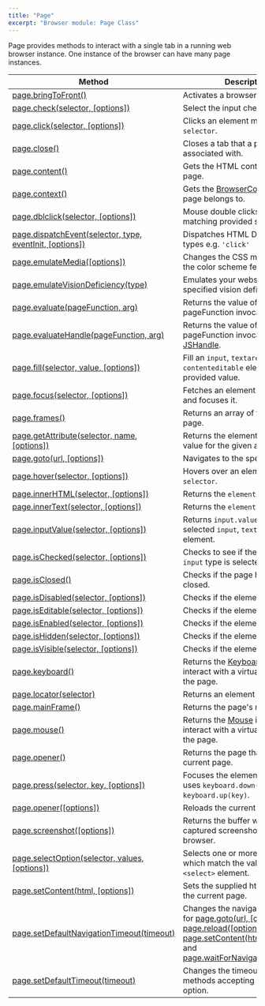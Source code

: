```yaml
---
title: "Page"
excerpt: "Browser module: Page Class"
---
```


Page provides methods to interact with a single tab in a running web browser instance. One instance of the browser can have many page instances.

| Method                                                                                                        | Description                                                                                                                |
|---------------------------------------------------------------------------------------------------------------|----------------------------------------------------------------------------------------------------------------------------|
| [page.bringToFront()](/javascript-api/k6-experimental/browser/page/bringtofront/)                             | Activates a browser tab.                                                                                                   |
| [page.check(selector, [options])](/javascript-api/k6-experimental/browser/page/check/)                        | Select the input checkbox.                                                                                                 |
| [page.click(selector, [options])](/javascript-api/k6-experimental/browser/page/click/)                        | Clicks an element matching a `selector`.                                                                                   |
| [page.close()](/javascript-api/k6-experimental/browser/page/close/)                                           | Closes a tab that a page is associated with.                                                                               |
| [page.content()](/javascript-api/k6-experimental/browser/page/content/)                                       | Gets the HTML contents of the page.                                                                                        |
| [page.context()](/javascript-api/k6-experimental/browser/page/context/)                                       | Gets the [BrowserContext](/javascript-api/k6-experimental/browser/browsercontext/) that the page belongs to.               |
| [page.dblclick(selector, [options])](/javascript-api/k6-experimental/browser/page/dblclick/)                                     | Mouse double clicks an element matching provided selector.                                                                 |
| [page.dispatchEvent(selector, type, eventInit, [options])](/javascript-api/k6-experimental/browser/page/dispatchevent/)                           | Dispatches HTML DOM event types e.g. `'click'`                                                                             |
| [page.emulateMedia([options])](/javascript-api/k6-experimental/browser/page/emulatemedia/)                             | Changes the CSS media type and the color scheme feature.                                                                   |
| [page.emulateVisionDeficiency(type)](/javascript-api/k6-experimental/browser/page/emulatevisiondeficiency/)       | Emulates your website with the specified vision deficiency type.                                                           |
| [page.evaluate(pageFunction, arg)](/javascript-api/k6-experimental/browser/page/evaluate/)       | Returns the value of the pageFunction invocation.                                                          |
| [page.evaluateHandle(pageFunction, arg)](/javascript-api/k6-experimental/browser/page/evaluate/)       | Returns the value of the pageFunction invocation as a [JSHandle](javascript-api/k6-experimental/browser/jshandle/).                                                        |
| [page.fill(selector, value, [options])](/javascript-api/k6-experimental/browser/page/fill/)       | Fill an `input`, `textarea` or `contenteditable` element with the provided value.                                                      |
| [page.focus(selector, [options])](/javascript-api/k6-experimental/browser/page/focus/)       | Fetches an element with `selector` and focuses it.                                                  |
| [page.frames()](/javascript-api/k6-experimental/browser/page/frames/)       | Returns an array of frames on the page.                                                  |
| [page.getAttribute(selector, name, [options])](/javascript-api/k6-experimental/browser/page/getattribute/)       | Returns the element attribute value for the given attribute name.                                                 |
| [page.goto(url, [options])](/javascript-api/k6-experimental/browser/page/goto/)       | Navigates to the specified url.                                                 |
| [page.hover(selector, [options])](/javascript-api/k6-experimental/browser/page/hover/)       | Hovers over an element matching `selector`.                                                |
| [page.innerHTML(selector, [options])](/javascript-api/k6-experimental/browser/page/innerhtml/)       | Returns the `element.innerHTML`.                                                |
| [page.innerText(selector, [options])](/javascript-api/k6-experimental/browser/page/innertext/)       | Returns the `element.innerText`.                                                |
| [page.inputValue(selector, [options])](/javascript-api/k6-experimental/browser/page/inputvalue/)       | Returns `input.value` for the selected `input`, `textarea` or `select` element.                                               |
| [page.isChecked(selector, [options])](/javascript-api/k6-experimental/browser/page/ischecked/)       | Checks to see if the `checkbox` `input` type is selected or not.                                               |
| [page.isClosed()](/javascript-api/k6-experimental/browser/page/isclosed/)       | Checks if the page has been closed.                                           |
| [page.isDisabled(selector, [options])](/javascript-api/k6-experimental/browser/page/isdisabled/)       | Checks if the element is `disabled`.                                        |
| [page.isEditable(selector, [options])](/javascript-api/k6-experimental/browser/page/iseditable/)       | Checks if the element is `editable`.                                      |
| [page.isEnabled(selector, [options])](/javascript-api/k6-experimental/browser/page/isenabbled/)       | Checks if the element is `enabled`.                                      |
| [page.isHidden(selector, [options])](/javascript-api/k6-experimental/browser/page/ishidden/)       | Checks if the element is `hidden`.                                      |
| [page.isVisible(selector, [options])](/javascript-api/k6-experimental/browser/page/isvisible/)       | Checks if the element is `visible`.                                      |
| [page.keyboard()](/javascript-api/k6-experimental/browser/page/keyboard/)       | Returns the [Keyboard](javascript-api/k6-experimental/browser/keyboard/) instance to interact with a virtual keyboard on the page.                                         |
| [page.locator(selector)](/javascript-api/k6-experimental/browser/page/locator/)       | Returns an element [Locator](/javascript-api/k6-experimental/browser/locator/).                                          |
| [page.mainFrame()](/javascript-api/k6-experimental/browser/page/mainframe/)       | Returns the page's main frame.                                         |
| [page.mouse()](/javascript-api/k6-experimental/browser/page/mouse/)       | Returns the [Mouse](javascript-api/k6-experimental/browser/mouse/) instance to interact with a virtual mouse on the page.                                        |
| [page.opener()](/javascript-api/k6-experimental/browser/page/opener/)       | Returns the page that opened the current page.                                        |
| [page.press(selector, key, [options])](/javascript-api/k6-experimental/browser/page/press/)       | Focuses the element, and then uses `keyboard.down(key)` and `keyboard.up(key)`. |
| [page.opener([options])](/javascript-api/k6-experimental/browser/page/reload/)       | Reloads the current page.                                        |
| [page.screenshot([options])](/javascript-api/k6-experimental/browser/page/screenshot/)       | Returns the buffer with the captured screenshot from the browser.                 |
| [page.selectOption(selector, values, [options])](/javascript-api/k6-experimental/browser/page/selectoption/)       | Selects one or more options which match the values from a `<select>` element.                |
| [page.setContent(html, [options])](/javascript-api/k6-experimental/browser/page/setcontent/)       | Sets the supplied html string to the current page.               |
| [page.setDefaultNavigationTimeout(timeout)](/javascript-api/k6-experimental/browser/page/setdefaultnavigationtimeout/)       | Changes the navigation timeout for [page.goto(url, [options])](/javascript-api/k6-experimental/browser/page/goto/), [page.reload([options])](/javascript-api/k6-experimental/browser/page/reload/), [page.setContent(html, [options])](/javascript-api/k6-experimental/browser/page/setcontent/), and [page.waitForNavigation([options])](/javascript-api/k6-experimental/browser/page/waitfornavigation/)               |
| [page.setDefaultTimeout(timeout)](/javascript-api/k6-experimental/browser/page/setdefaulttimeout/)       | Changes the timeout for all the methods accepting a `timeout` option.  |






<!-- 
| <a href="https://playwright.dev/docs/api/class-page#page-set-extra-http-headers" target="_blank" >page.setExtraHTTPHeaders(headers)</a> | - | - |
| <a href="https://playwright.dev/docs/api/class-page#page-set-input-files" target="_blank" >page.setInputFiles(selector, files[, options])</a> | - | - |
| <a href="https://playwright.dev/docs/api/class-page#page-set-viewport-size" target="_blank" >page.setViewportSize(viewportSize)</a> | - | - |
| <a href="https://playwright.dev/docs/api/class-page#page-tap" target="_blank" >page.tap(selector[, options])</a> | - | - |
| <a href="https://playwright.dev/docs/api/class-page#page-text-content" target="_blank" >page.textContent(selector[, options])</a> | - | - |
| <a href="https://playwright.dev/docs/api/class-page#page-title" target="_blank" >page.title()</a> | - | - |
| <a href="https://playwright.dev/docs/api/class-page#page-type" target="_blank" >page.type(selector, text[, options])</a> | - | - |
| <a href="https://playwright.dev/docs/api/class-page#page-uncheck" target="_blank" >page.uncheck(selector[, options])</a> | - | - |
| <a href="https://playwright.dev/docs/api/class-page#page-unroute" target="_blank" >page.unroute(url[, handler])</a> | - | - |
| <a href="https://playwright.dev/docs/api/class-page#page-url" target="_blank" >page.url()</a> | - | - |
| <a href="https://playwright.dev/docs/api/class-page#page-viewport-size" target="_blank" >page.viewportSize()</a> | - | - |
| <a href="https://playwright.dev/docs/api/class-page#page-wait-for-function" target="_blank" >page.waitForFunction(pageFunction[, arg, options])</a> | - | - |
| <a href="https://playwright.dev/docs/api/class-page#page-wait-for-load-state" target="_blank" >page.waitForLoadState([state, options])</a> | - | - |
| <a href="https://playwright.dev/docs/api/class-page#page-wait-for-navigation" target="_blank" >page.waitForNavigation([options])</a> | - | - |
| <a href="https://playwright.dev/docs/api/class-page#page-wait-for-request" target="_blank" >page.waitForRequest(urlOrPredicate[, options])</a> | - | - |
| <a href="https://playwright.dev/docs/api/class-page#page-wait-for-response" target="_blank" >page.waitForResponse(urlOrPredicate[, options])</a> | - | - |
| <a href="https://playwright.dev/docs/api/class-page#page-wait-for-selector" target="_blank" >page.waitForSelector(selector[, options])</a> | - | - |
| <a href="https://playwright.dev/docs/api/class-page#page-wait-for-timeout" target="_blank" >page.waitForTimeout(timeout)</a> | - | - |
| <a href="https://playwright.dev/docs/api/class-page#page-touchscreen" target="_blank" >touchscreen</a> | - | - | -->
